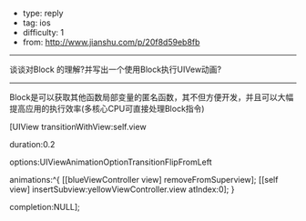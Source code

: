 - type: reply
- tag: ios
- difficulty:  1
- from: http://www.jianshu.com/p/20f8d59eb8fb

--------

谈谈对Block 的理解?并写出一个使用Block执行UIVew动画?

---------

Block是可以获取其他函数局部变量的匿名函数，其不但方便开发，并且可以大幅提高应用的执行效率(多核心CPU可直接处理Block指令)

[UIView transitionWithView:self.view

duration:0.2

options:UIViewAnimationOptionTransitionFlipFromLeft

animations:^{ [[blueViewController view] removeFromSuperview]; [[self view] insertSubview:yellowViewController.view atIndex:0]; }

completion:NULL];
